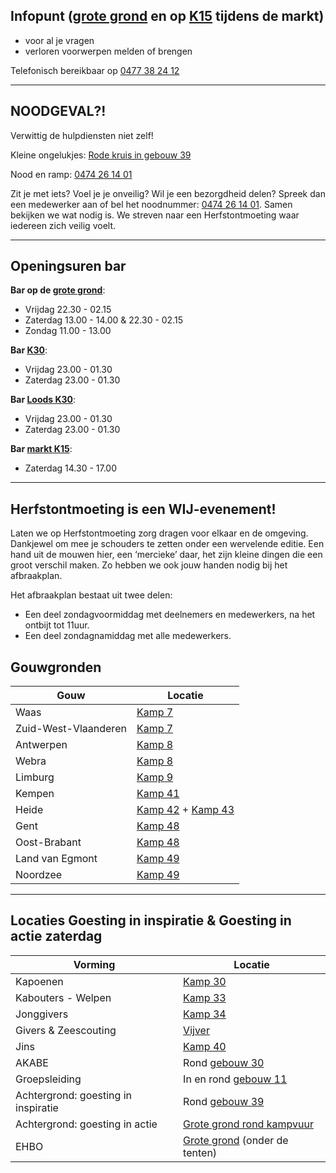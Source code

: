 ## Infopunt ([grote grond](/kaart?id=GG) en op [K15](/kaart?id=G15) tijdens de markt)
* voor al je vragen
* verloren voorwerpen melden of brengen

Telefonisch bereikbaar op [0477 38 24 12](tel:0477382412)

---

## NOODGEVAL?!
Verwittig de hulpdiensten niet zelf!

Kleine ongelukjes: [Rode kruis in gebouw 39](/kaart?id=G39)

Nood en ramp: [0474 26 14 01](tel:0474261401)

Zit je met iets? Voel je je onveilig? Wil je een bezorgdheid delen? Spreek dan een medewerker aan of bel het noodnummer: [0474 26 14 01](tel:0474261401). Samen bekijken we wat nodig is. We streven naar een Herfstontmoeting waar iedereen zich veilig voelt.

---

## Openingsuren bar

**Bar op de [grote grond](/kaart?id=GG)**:

* Vrijdag 22.30 - 02.15
* Zaterdag 13.00 - 14.00 & 22.30 - 02.15
* Zondag 11.00 - 13.00

**Bar [K30](/kaart?id=K30)**:

* Vrijdag 23.00 - 01.30
* Zaterdag 23.00 - 01.30

**Bar [Loods K30](/kaart?id=G30)**:

* Vrijdag 23.00 - 01.30
* Zaterdag 23.00 - 01.30

**Bar [markt K15](/kaart?id=markt)**:

* Zaterdag 14.30 - 17.00

---

## Herfstontmoeting is een WIJ-evenement!
Laten we op Herfstontmoeting zorg dragen voor elkaar en de omgeving. Dankjewel om mee je schouders te zetten onder een wervelende editie. Een hand uit de mouwen hier, een ‘mercieke’ daar, het zijn kleine dingen die een groot verschil maken. Zo hebben we ook jouw handen nodig bij het afbraakplan.

Het afbraakplan bestaat uit twee delen: 
* Een deel zondagvoormiddag met deelnemers en medewerkers, na het ontbijt tot 11uur.
* Een deel zondagnamiddag met alle medewerkers.

## Gouwgronden
|Gouw                |Locatie                 |
|--------------------|------------------------|
|Waas                |[Kamp 7](/kaart?id=K7)  |
|Zuid-West-Vlaanderen|[Kamp 7](/kaart?id=K7)  |
|Antwerpen           |[Kamp 8](/kaart?id=K8)  |
|Webra               |[Kamp 8](/kaart?id=K8)  |
|Limburg             |[Kamp 9](/kaart?id=K9)  |
|Kempen              |[Kamp 41](/kaart?id=K41)|
|Heide               |[Kamp 42](/kaart?id=K42) + [Kamp 43](/kaart?id=K43)|
|Gent                |[Kamp 48](/kaart?id=K48)|
|Oost-Brabant        |[Kamp 48](/kaart?id=K48)|
|Land van Egmont     |[Kamp 49](/kaart?id=K49)|
|Noordzee            |[Kamp 49](/kaart?id=K49)|

---

## Locaties Goesting in inspiratie & Goesting in actie zaterdag
|Vorming                    |Locatie                                      |
|---------------------------|---------------------------------------------|
|Kapoenen                   |[Kamp 30](/kaart?id=K30)                     |
|Kabouters - Welpen         |[Kamp 33](/kaart?id=K33)                     |
|Jonggivers                 |[Kamp 34](/kaart?id=K34)                     |
|Givers & Zeescouting       |[Vijver](/kaart?id=K34)                      |
|Jins                       |[Kamp 40](/kaart?id=vijver)                  |
|AKABE                      |Rond [gebouw 30](/kaart?id=G30)              |
|Groepsleiding              |In en rond [gebouw 11](/kaart?id=G11)        |
|Achtergrond: goesting in inspiratie|Rond [gebouw 39](/kaart?id=G39)      |
|Achtergrond: goesting in actie|[Grote grond rond kampvuur](/kaart?id=GG) |
|EHBO                       |[Grote grond](/kaart?id=GG) (onder de tenten)|
